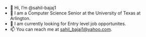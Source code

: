 - 👋 Hi, I’m @sahil-bajaj1
- 👀 I am a Computer Science Senior at the University of Texas at Arlington. 
- 🌱 I am currently looking for Entry level job opportunites. 
- 📫 You can reach me at sahil_bajaj1@yahoo.com. 

<!---
sahil-bajaj1/sahil-bajaj1 is a ✨ special ✨ repository because its `README.md` (this file) appears on your GitHub profile.
You can click the Preview link to take a look at your changes.
--->
